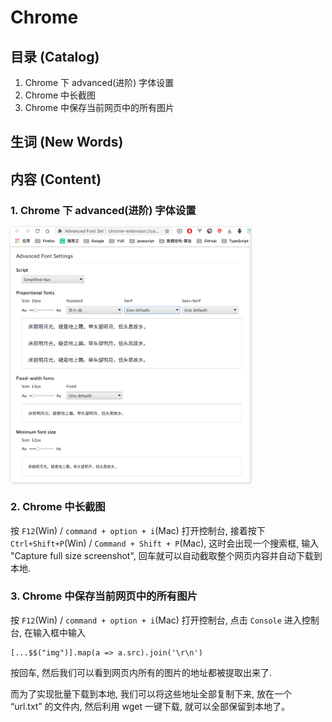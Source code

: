 # Chrome 

## 目录 (Catalog)
1. Chrome 下 advanced(进阶) 字体设置
2. Chrome 中长截图
3. Chrome 中保存当前网页中的所有图片



## 生词 (New Words)



## 内容 (Content)
### 1. Chrome 下 advanced(进阶) 字体设置
<img src="./images/chrome-advanced-font-setting.png"
    style="border-radius: 4px; width: 76%;
        box-shadow: 1px 1px 3px 2px #e5e5e5">


### 2. Chrome 中长截图
按 `F12`(Win) / `command + option + i`(Mac) 打开控制台, 接着按下
`Ctrl+Shift+P`(Win) / `Command + Shift + P`(Mac), 这时会出现一个搜索框,
输入 "Capture full size screenshot", 回车就可以自动截取整个网页内容并自动下载到本地.


### 3. Chrome 中保存当前网页中的所有图片
按 `F12`(Win) / `command + option + i`(Mac) 打开控制台, 点击 `Console`
进入控制台, 在输入框中输入
```
[...$$("img")].map(a => a.src).join('\r\n')
```
按回车,
然后我们可以看到网页内所有的图片的地址都被提取出来了.

而为了实现批量下载到本地, 我们可以将这些地址全部复制下来, 放在一个 “url.txt” 的文件内,
然后利用 wget 一键下载, 就可以全部保留到本地了。

